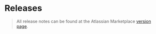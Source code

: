 # Releases

> All release notes can be found at the Atlassian Marketplace [version page](https://marketplace.atlassian.com/apps/1223553/metadata-maniac-for-bamboo/version-history).
